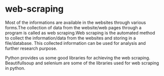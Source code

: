 # web-scraping
Most of the informations are available in the websites through various forms.The collection of data from the website/web pages through a program is called as web scraping.Web scraping is the automated method to collect the information/data from the websites and storing in a file/database.
This collected information can be used for analysis and further research purpose.

Python provides us some good libraries for achieving the web scraping.
Beautifullsoup and selenium are some of the libraries used for web scraping in python.
